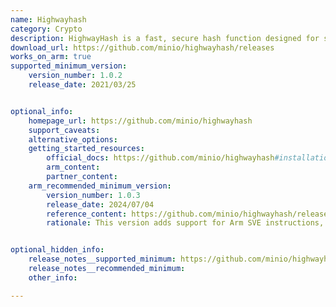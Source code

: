 ```yaml
---
name: Highwayhash
category: Crypto
description: HighwayHash is a fast, secure hash function designed for speed and security, suitable for use in checksums, hash tables and fingerprinting.
download_url: https://github.com/minio/highwayhash/releases
works_on_arm: true
supported_minimum_version:
    version_number: 1.0.2
    release_date: 2021/03/25


optional_info:
    homepage_url: https://github.com/minio/highwayhash
    support_caveats:
    alternative_options:
    getting_started_resources:
        official_docs: https://github.com/minio/highwayhash#installation
        arm_content:
        partner_content:
    arm_recommended_minimum_version:
        version_number: 1.0.3
        release_date: 2024/07/04
        reference_content: https://github.com/minio/highwayhash/releases/tag/v1.0.3
        rationale: This version adds support for Arm SVE instructions, resulting in the performance improvements over existing NEON implementation.


optional_hidden_info:
    release_notes__supported_minimum: https://github.com/minio/highwayhash/releases/tag/v1.0.2
    release_notes__recommended_minimum:
    other_info:

---
```

